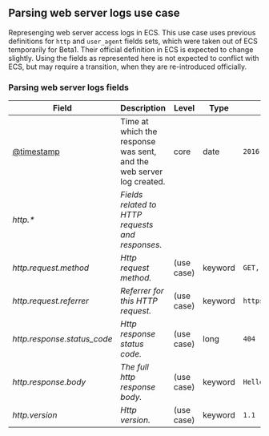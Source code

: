 ## Parsing web server logs use case

Represenging web server access logs in ECS.
This use case uses previous definitions for `http` and `user_agent` fields sets, which were taken out of ECS temporarily for Beta1. Their official definition in ECS is expected to change slightly.
Using the fields as represented here is not expected to conflict with ECS, but may require a transition, when they are re-introduced officially.

### <a name="web-logs"></a> Parsing web server logs fields


| Field  | Description  | Level  | Type  | Example  |
|---|---|---|---|---|
| [@timestamp](https://github.com/elastic/ecs#@timestamp)  | Time at which the response was sent, and the web server log created. | core | date | `2016-05-23T08:05:34.853Z` |
| <a name="http.&ast;"></a>*http.&ast;* | *Fields related to HTTP requests and responses.<br/>* |  |  |  |
| <a name="http.request.method"></a>*http.request.method* | *Http request method.* | (use case) | keyword | `GET, POST, PUT` |
| <a name="http.request.referrer"></a>*http.request.referrer* | *Referrer for this HTTP request.* | (use case) | keyword | `https://blog.example.com/` |
| <a name="http.response.status_code"></a>*http.response.status_code* | *Http response status code.* | (use case) | long | `404` |
| <a name="http.response.body"></a>*http.response.body* | *The full http response body.* | (use case) | keyword | `Hello world` |
| <a name="http.version"></a>*http.version* | *Http version.* | (use case) | keyword | `1.1` |



